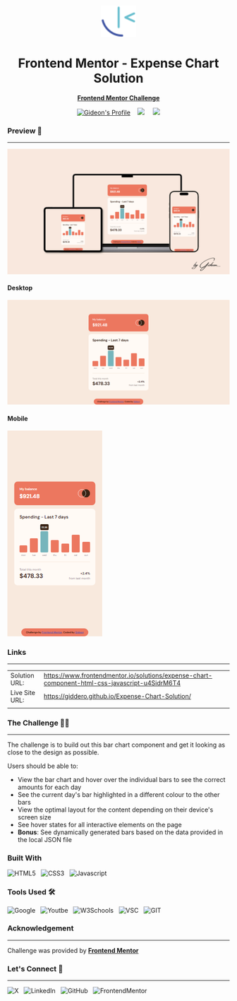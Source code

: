 <div align="center">

<img src="images/Frontend Mentor Logo.svg" width="80px">

<h1>Frontend Mentor - Expense Chart Solution</h1>
<p align="center">
<a href ="https://www.frontendmentor.io/challenges/expenses-chart-component-e7yJBUdjwt/hub"><strong>Frontend Mentor Challenge</strong></a>
</p>
<div align="center">
<!-- Profiles -->
<a href="https://www.frontendmentor.io/profile/GiDDeRo"><img src="https://img.shields.io/badge/Profile-Gideon-black?style=for-the-badge&logo=frontend%20mentor&labelColor=black&color=white" alt="Gideon's Profile"></a>&nbsp;&nbsp;&nbsp;
<!-- Status -->
<a href="#"><img src="https://img.shields.io/badge/status%20-%20completed%20-%20green?style=for-the-badge&labelColor=black"></a> &nbsp;&nbsp;&nbsp;
<a href="https://www.frontendmentor.io/challenges?difficulty=2"><img src="https://img.shields.io/badge/Difficulty-Junior-red?style=for-the-badge&labelColor=black&color=orange"></a>
</div>
</div>

### Preview :camera_flash:
___
![Preview](./images/GiDDeRo.png)

#### Desktop
![Desktop Preview](./images/Frontend-Mentor-Expenses-chart-component%20desktop.png)

#### Mobile
![Mobile](./images/Frontend-Mentor-Expenses-chart-component%20mobile.png)

### Links
____
|||
| :------ | :-------- |
| Solution URL: | https://www.frontendmentor.io/solutions/expense-chart-component-html-css-javascript-u4SidrM6T4 |
| Live Site URL: | https://giddero.github.io/Expense-Chart-Solution/ |
||| 

### The Challenge :man_technologist:
___

The challenge is to build out this bar chart component and get it looking as close to the design as possible.

Users should be able to:

- View the bar chart and hover over the individual bars to see the correct amounts for each day
- See the current day's bar highlighted in a different colour to the other bars
- View the optimal layout for the content depending on their device's screen size
- See hover states for all interactive elements on the page
- **Bonus**: See dynamically generated bars based on the data provided in the local JSON file


### Built With 
![HTML5](https://img.shields.io/badge/HTML5-red?style=for-the-badge&logo=HTML5&logoColor=white&color=red
)&nbsp;&nbsp;
![CSS3](https://img.shields.io/badge/CSS3-blue?style=for-the-badge&logo=CSS3&logoColor=white&color=blue
)&nbsp;&nbsp;
![Javascript](https://img.shields.io/badge/JAVASCRIPT-black?style=for-the-badge&logo=Javascript&logoColor=black&color=yellow)


### Tools Used :hammer_and_wrench:
![Google](https://img.shields.io/badge/Google%20-%20red?style=for-the-badge&logo=Google&logoColor=white&color=red)&nbsp;&nbsp; ![Youtbe](https://img.shields.io/badge/Youtube-%20red?style=for-the-badge&logo=Youtube&logoColor=white&color=red)&nbsp;&nbsp; ![W3Schools](https://img.shields.io/badge/w3schools-%2304AA6D?style=for-the-badge&logo=W3Schools&logoColor=white&color=%2304AA6D)&nbsp;&nbsp; ![VSC](https://img.shields.io/badge/Visual%20Studio%20Code-%23007ACC?style=for-the-badge&logo=Visual%20Studio%20Code&logoColor=white&color=%23007ACC)&nbsp;&nbsp; ![GIT](https://img.shields.io/badge/Git-black?style=for-the-badge&logo=Git&logoColor=white&color=black)



### Acknowledgement 
____
Challenge was provided by **[Frontend Mentor](https://www.frontendmentor.io)**


### Let's Connect :wave:
____
![X](https://img.shields.io/badge/Twitter-black?style=for-the-badge&logo=X&logoColor=white&link=https%3A%2F%2Ftwitter.com%2Fgiddero_xoxo)&nbsp;&nbsp; ![LinkedIn](https://img.shields.io/badge/LinkedIn-blue?style=for-the-badge&logo=LinkedIn&logoColor=white&link=https%3A%2F%2Fwww.linkedin.com%2Fin%2Fmoses-gideon%2F)&nbsp;&nbsp; ![GitHub](https://img.shields.io/badge/Github-black?style=for-the-badge&logo=Github&logoColor=white&link=https%3A%2F%2Fgithub.com%2FGiDDeRo)&nbsp;&nbsp; ![FrontendMentor](https://img.shields.io/badge/Frontend%20Mentor-blue?style=for-the-badge&logo=Frontend%20Mentor&logoColor=white&link=https%3A%2F%2Fwww.frontendmentor.io%2Fprofile%2FGiDDeRo)










